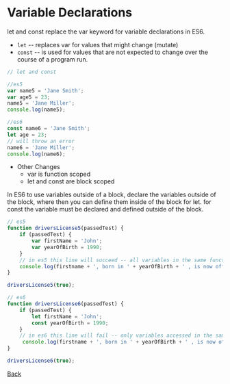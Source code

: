 # Variable Declarations

let and const replace the var keyword for variable declarations in ES6.

- `let` -- replaces var for values that might change (mutate)
- `const` -- is used for values that are not expected to change over the course of a program run.

```javascript
// let and const

//es5
var name5 = 'Jane Smith';
var age5 = 23;
name5 = 'Jane Miller';
console.log(name5);

//es6 
const name6 = 'Jane Smith';
let age = 23;
// will throw an error
name6 = 'Jane Miller';
console.log(name6);
```

- Other Changes
  - var is function scoped
  - let and const are block scoped

In ES6 to use variables outside of a block, declare the variables outside of the block, where then you can define them inside of the block for let. for const the variable must be declared and defined outside of the block.  

```javascript
// es5
function driversLicense5(passedTest) {
    if (passedTest) {
        var firstName = 'John';
        var yearOfBirth = 1990;
    }
    // in es5 this line will succeed -- all variables in the same function are available
    console.log(firstname + ', born in ' + yearOfBirth + ' , is now officially allowed to drive a car.');
}

driversLicense5(true);

// es6
function driversLicense6(passedTest) {
    if (passedTest) {
        let firstName = 'John';
        const yearOfBirth = 1990;
    }
    // in es6 this line will fail -- only variables accessed in the same block {} are available, out side of the block they are undefined.
     console.log(firstname + ', born in ' + yearOfBirth + ' , is now officially allowed to drive a car.');
}

driversLicense6(true);
```
[Back](javascript__next_gen.md)